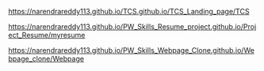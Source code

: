 https://narendrareddy113.github.io/TCS.github.io/TCS_Landing_page/TCS

https://narendrareddy113.github.io/PW_Skills_Resume_project.github.io/Project_Resume/myresume

https://narendrareddy113.github.io/PW_Skills_Webpage_Clone.github.io/Webpage_clone/Webpage